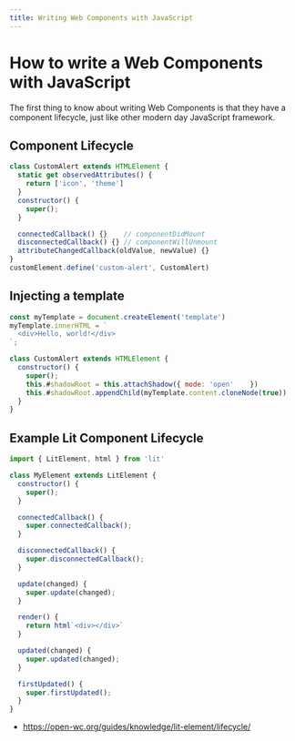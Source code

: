 ```yaml
---
title: Writing Web Components with JavaScript
---
```


# How to write a Web Components with JavaScript

The first thing to know about writing Web Components is that they have a component lifecycle, just like other modern day JavaScript framework.
## Component Lifecycle

```js
class CustomAlert extends HTMLElement {
  static get observedAttributes() {
    return ['icon', 'theme']
  }
  constructor() {
    super();
  }

  connectedCallback() {}    // componentDidMount
  disconnectedCallback() {} // componentWillUnmount
  attributeChangedCallback(oldValue, newValue) {}
}
customElement.define('custom-alert', CustomAlert)
```

## Injecting a template

```js
const myTemplate = document.createElement('template')
myTemplate.innerHTML = `
  <div>Hello, world!</div>
`;

class CustomAlert extends HTMLElement {
  constructor() {
    super();
    this.#shadowRoot = this.attachShadow({ mode: 'open'    })
    this.#shadowRoot.appendChild(myTemplate.content.cloneNode(true))
  }
}
```

## Example Lit Component Lifecycle


```js
import { LitElement, html } from 'lit'

class MyElement extends LitElement {
  constructor() {
    super();
  }

  connectedCallback() {
    super.connectedCallback();
  }

  disconnectedCallback() {
    super.disconnectedCallback();
  }

  update(changed) {
    super.update(changed);
  }

  render() {
    return html`<div></div>`
  }

  updated(changed) {
    super.updated(changed);
  }

  firstUpdated() {
    super.firstUpdated();
  }
}
```

- https://open-wc.org/guides/knowledge/lit-element/lifecycle/
